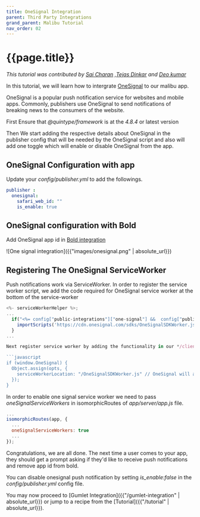 ```yaml
---
title: OneSignal Integration
parent: Third Party Integrations
grand_parent: Malibu Tutorial
nav_order: 02
---
```


# {{page.title}}

*This tutorial was contributed by [Sai Charan](https://twitter.com/saiicharan) ,[Tejas Dinkar](https://twitter.com/tdinkar) and [Deo kumar](https://www.linkedin.com/in/deo-kumar/)*

In this tutorial, we will learn how to intergrate [OneSignal](https://onesignal.com/) to our malibu app.

OneSignal is a popular push notification service for websites and mobile apps. Commonly, publishers use OneSignal to send notifications of breaking news to the consumers of the website.

First Ensure that _@quintype/framework_ is at the *4.8.4* or latest version

Then We start adding the respective details about OneSignal in the publisher config that will be needed by the OneSignal script and also will add one toggle which will enable or disable OneSignal from the app.

## OneSignal Configuration with app

Update your *config/publisher.yml* to add the followings.

```yaml
publisher :
  onesignal:
    safari_web_id: ""
    is_enable: true
```
## OneSignal configuration with Bold

Add OneSignal app id in [Bold integration](https://malibu.staging.quintype.com/settings/integrations)

![One signal integration]({{"images/onesignal.png" | absolute_url}})

## Registering The OneSignal ServiceWorker

Push notifications work via ServiceWorker. In order to register the service worker script,
we add the code required for OneSignal service worker at the bottom of the service-worker

```javascript
<%- serviceWorkerHelper %>;
...
  if("<%= config["public-integrations"]["one-signal"] &&  config["public-integrations"]["one-signal"]["app-id"] %>") {
    importScripts('https://cdn.onesignal.com/sdks/OneSignalSDKWorker.js');
  }
...

Next register service worker by adding the functionality in our */client/app.js* file.

```javascript
if (window.OneSignal) {
  Object.assign(opts, {
    serviceWorkerLocation: "/OneSignalSDKWorker.js" // OneSignal will automatically register the service worker
  });
}
```

In order to enable one signal service worker we need to pass *oneSignalServiceWorkers* in isomorphicRoutes of *app/server/app.js* file.

```javascript
...
isomorphicRoutes(app, {
  ...
  oneSignalServiceWorkers: true
  ...
});
```

Congratulations, we are all done. The next time a user comes to your app, they should get a prompt asking if they'd like to receive push notifications and remove app id from bold.

You can disable onesignal push notification by setting *is_enable:false* in the *config/publisher.yml* config file.

You may now proceed to [Gumlet Integration]({{"/gumlet-integration" | absolute_url}}) or jump to a recipe from the [Tutorial]({{"/tutorial" | absolute_url}}).
